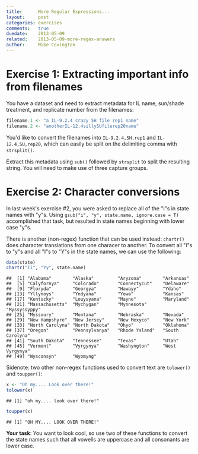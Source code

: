 ```yaml
---
title:      More Regular Expressions...
layout:     post
categories: exercises
comments:   true
duedate:    2013-05-09
related:    2013-05-09-more-regex-answers
author:     Mike Covington
---
```


# Exercise 1: Extracting important info from filenames

You have a dataset and need to extract metadata for IL name, sun/shade treatment, and replicate number from the filenames:


```r
filename.1 <- "a IL-9.2.4 crazy SH file rep1 name"
filename.2 <- "anotherIL-12.4sillySUfilerep20name"
```


You'd like to convert the filenames into `IL-9.2.4,SH,rep1` and `IL-12.4,SU,rep20`, which can easily be split on the delimiting comma with `strsplit()`.

Extract this metadata using `sub()` followed by `strsplit` to split the resulting string. You will need to make use of three capture groups.

# Exercise 2: Character conversions

In last week's exercise #2, you were asked to replace all of the "i"s in state names with "y"s. Using `gsub("i", "y", state.name, ignore.case = T)` accomplished that task, but resulted in state names beginning with lower case "y"s.

There is another (non-regex) function that can be used instead: `chartr()` does character translations from one characer to another. To convert all "i"s to "y"s and all "I"s to "Y"s in the state names, we can use the following:


```r
data(state)
chartr("Ii", "Yy", state.name)
```

```
##  [1] "Alabama"        "Alaska"         "Aryzona"        "Arkansas"      
##  [5] "Calyfornya"     "Colorado"       "Connectycut"    "Delaware"      
##  [9] "Floryda"        "Georgya"        "Hawayy"         "Ydaho"         
## [13] "Yllynoys"       "Yndyana"        "Yowa"           "Kansas"        
## [17] "Kentucky"       "Louysyana"      "Mayne"          "Maryland"      
## [21] "Massachusetts"  "Mychygan"       "Mynnesota"      "Myssyssyppy"   
## [25] "Myssoury"       "Montana"        "Nebraska"       "Nevada"        
## [29] "New Hampshyre"  "New Jersey"     "New Mexyco"     "New York"      
## [33] "North Carolyna" "North Dakota"   "Ohyo"           "Oklahoma"      
## [37] "Oregon"         "Pennsylvanya"   "Rhode Ysland"   "South Carolyna"
## [41] "South Dakota"   "Tennessee"      "Texas"          "Utah"          
## [45] "Vermont"        "Vyrgynya"       "Washyngton"     "West Vyrgynya" 
## [49] "Wysconsyn"      "Wyomyng"
```


Sidenote: two other non-regex functions used to convert text are `tolower()` and `toupper()`:


```r
x <- "Oh my.... Look over there!"
tolower(x)
```

```
## [1] "oh my.... look over there!"
```

```r
toupper(x)
```

```
## [1] "OH MY.... LOOK OVER THERE!"
```


**Your task**: You want to look cool, so use two of these functions to convert the state names such that all vowells are uppercase and all consonants are lower case.




